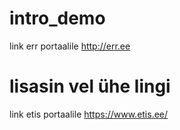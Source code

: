 # intro_demo


link err portaalile http://err.ee

# lisasin vel ühe lingi

link etis portaalile https://www.etis.ee/

